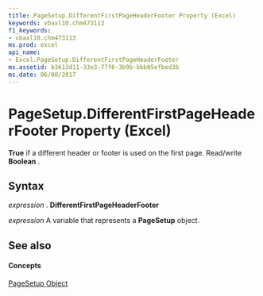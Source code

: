 ```yaml
---
title: PageSetup.DifferentFirstPageHeaderFooter Property (Excel)
keywords: vbaxl10.chm473113
f1_keywords:
- vbaxl10.chm473113
ms.prod: excel
api_name:
- Excel.PageSetup.DifferentFirstPageHeaderFooter
ms.assetid: b3613d11-33e3-77f6-3b9b-bbb05efbed3b
ms.date: 06/08/2017
---
```



# PageSetup.DifferentFirstPageHeaderFooter Property (Excel)

 **True** if a different header or footer is used on the first page. Read/write **Boolean** .


## Syntax

 _expression_ . **DifferentFirstPageHeaderFooter**

 _expression_ A variable that represents a **PageSetup** object.


## See also


#### Concepts


[PageSetup Object](Excel.PageSetup.md)

